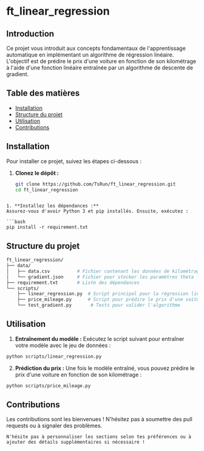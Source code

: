 # ft_linear_regression

## Introduction
Ce projet vous introduit aux concepts fondamentaux de l'apprentissage automatique en implémentant un algorithme de régression linéaire. L'objectif est de prédire le prix d'une voiture en fonction de son kilométrage à l'aide d'une fonction linéaire entraînée par un algorithme de descente de gradient.

## Table des matières
- [Installation](#installation)
- [Structure du projet](#structure-du-projet)
- [Utilisation](#utilisation)
- [Contributions](#contributions)

## Installation

Pour installer ce projet, suivez les étapes ci-dessous :

1. **Clonez le dépôt :**
   ```bash
   git clone https://github.com/TsRun/ft_linear_regression.git
   cd ft_linear_regression
```
 
1. **Installez les dépendances :** 
Assurez-vous d'avoir Python 3 et pip installés. Ensuite, exécutez :

```bash
pip install -r requirement.txt
```

## Structure du projet 


```bash
ft_linear_regression/
├── data/
│   ├── data.csv          # Fichier contenant les données de kilométrage et de prix
│   └── gradient.json     # Fichier pour stocker les paramètres theta
├── requirement.txt       # Liste des dépendances
└── scripts/
    ├── linear_regression.py  # Script principal pour la régression linéaire
    ├── price_mileage.py      # Script pour prédire le prix d'une voiture
    └── test_gradient.py       # Tests pour valider l'algorithme
```

## Utilisation 
 
1. **Entraînement du modèle :** 
Exécutez le script suivant pour entraîner votre modèle avec le jeu de données :

```bash
python scripts/linear_regression.py
```
 
2. **Prédiction du prix :** 
Une fois le modèle entraîné, vous pouvez prédire le prix d'une voiture en fonction de son kilométrage :

```bash
python scripts/price_mileage.py
```

## Contributions 

Les contributions sont les bienvenues ! N'hésitez pas à soumettre des pull requests ou à signaler des problèmes.


```vbnet
N'hésite pas à personnaliser les sections selon tes préférences ou à ajouter des détails supplémentaires si nécessaire !
```
